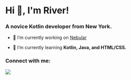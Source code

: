 # Hi 👋, I'm River!
### A novice Kotlin developer from New York.

- 🔭 I’m currently working on [Nebular](https://github.com/Nebular-Tweaks)

- 🌱 I’m currently learning **Kotlin, Java, and HTML/CSS.**

### Connect with me:
<img src="https://lanyard.cnrad.dev/api/795038338494890015?showDisplayName=true&idleMessage=Probably%20barking..." />
